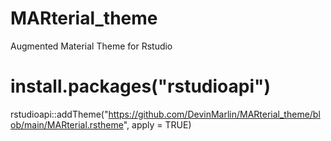 # MARterial_theme
Augmented Material Theme for Rstudio

# install.packages("rstudioapi")
rstudioapi::addTheme("https://github.com/DevinMarlin/MARterial_theme/blob/main/MARterial.rstheme", apply = TRUE)
